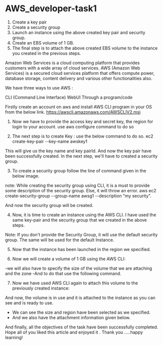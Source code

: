 # AWS_developer-task1
1. Create a key pair 
2. Create a security group 
3. Launch an instance using the above created key pair and security group.
4. Create an EBS volume of 1 GB.
5. The final step is to attach the above created EBS volume to the instance you created in the previous steps.

Amazon Web Services is a cloud computing platform that provides customers with a wide array of cloud services. AWS (Amazon Web Services) is a secured cloud services platform that offers compute power, database storage, content delivery and various other functionalities also.

We have three ways to use AWS :

CLI (Command Line Interface)
WebUI
Through a program/code

Firstly create an account on aws and install AWS CLI program in your OS from the below link.
https://awscli.amazonaws.com/AWSCLIV2.msi

1. Now we have to provide the access key and secret key, the region for login to your account.
use aws configure command to do so

2. The next step is to create Key  :
use the below command to do so.
ec2 create-key-pair --key-name awskey1

This will give us the key name and key pairId.
And now the key pair have been successfully created. In the next step, we'll have to created a security group. 

3. To create a security group follow the line of command given in the below image.

note: While creating the security group using CLI, it is a must to provide some description of the security group. Else, it will throw an error. aws ec2 create-security-group --group-name awsg1 --description "my security". 

And now the security group will be created.

4. Now, it is time to create an instance using the AWS CLI. I have used the same key-pair and the security group that we created in the above steps. 

Note: If you don't provide the Security Group, it will use the default security group. The same will be used for the default Instance.

5. Now that the instance has been launched in the region we specified.

6. Now we will create a volume of 1 GB using the AWS CLI:

-we will also have to specify the size of the volume that we are attaching and the zone
-And to do that use the following command.


7. Now we have used AWS CLI again to attach this volume to the previously created instance:

And now, the volume is in use and it is attached to the instance as you can see and is ready to use.
- We can see the size and region have been selected as we specified.
- And we also have the attachment information given below.

And finally, all the objectives of the task have been successfully completed.
Hope all of you liked this article and enjoyed it .
Thank you .....happy learning!
